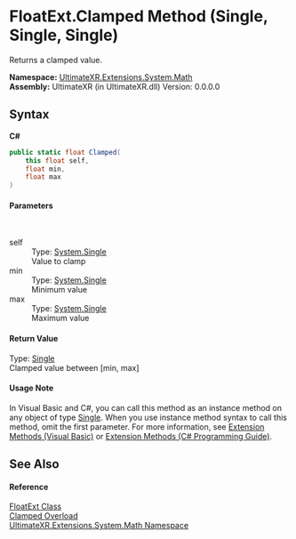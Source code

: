 # FloatExt.Clamped Method (Single, Single, Single)
 

Returns a clamped value.

**Namespace:**&nbsp;<a href="N_UltimateXR_Extensions_System_Math">UltimateXR.Extensions.System.Math</a><br />**Assembly:**&nbsp;UltimateXR (in UltimateXR.dll) Version: 0.0.0.0

## Syntax

**C#**<br />
``` C#
public static float Clamped(
	this float self,
	float min,
	float max
)
```


#### Parameters
&nbsp;<dl><dt>self</dt><dd>Type: <a href="https://docs.microsoft.com/dotnet/api/system.single" target="_blank" rel="noopener noreferrer">System.Single</a><br />Value to clamp</dd><dt>min</dt><dd>Type: <a href="https://docs.microsoft.com/dotnet/api/system.single" target="_blank" rel="noopener noreferrer">System.Single</a><br />Minimum value</dd><dt>max</dt><dd>Type: <a href="https://docs.microsoft.com/dotnet/api/system.single" target="_blank" rel="noopener noreferrer">System.Single</a><br />Maximum value</dd></dl>

#### Return Value
Type: <a href="https://docs.microsoft.com/dotnet/api/system.single" target="_blank" rel="noopener noreferrer">Single</a><br />Clamped value between [min, max]

#### Usage Note
In Visual Basic and C#, you can call this method as an instance method on any object of type <a href="https://docs.microsoft.com/dotnet/api/system.single" target="_blank" rel="noopener noreferrer">Single</a>. When you use instance method syntax to call this method, omit the first parameter. For more information, see <a href="https://docs.microsoft.com/dotnet/visual-basic/programming-guide/language-features/procedures/extension-methods" target="_blank" rel="noopener noreferrer">Extension Methods (Visual Basic)</a> or <a href="https://docs.microsoft.com/dotnet/csharp/programming-guide/classes-and-structs/extension-methods" target="_blank" rel="noopener noreferrer">Extension Methods (C# Programming Guide)</a>.

## See Also


#### Reference
<a href="T_UltimateXR_Extensions_System_Math_FloatExt">FloatExt Class</a><br /><a href="Overload_UltimateXR_Extensions_System_Math_FloatExt_Clamped">Clamped Overload</a><br /><a href="N_UltimateXR_Extensions_System_Math">UltimateXR.Extensions.System.Math Namespace</a><br />